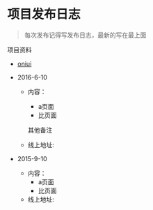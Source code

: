 # 项目发布日志

> 每次发布记得写发布日志，最新的写在最上面

项目资料

* [oniui](http://ued.qunar.com/oniui/home.htm)











*	2016-6-10
	*	内容：
		*	a页面
		*	比页面

		其他备注

	*	线上地址:


*	2015-9-10
	*	内容：
		*	a页面
		*	比页面
	*	线上地址:
